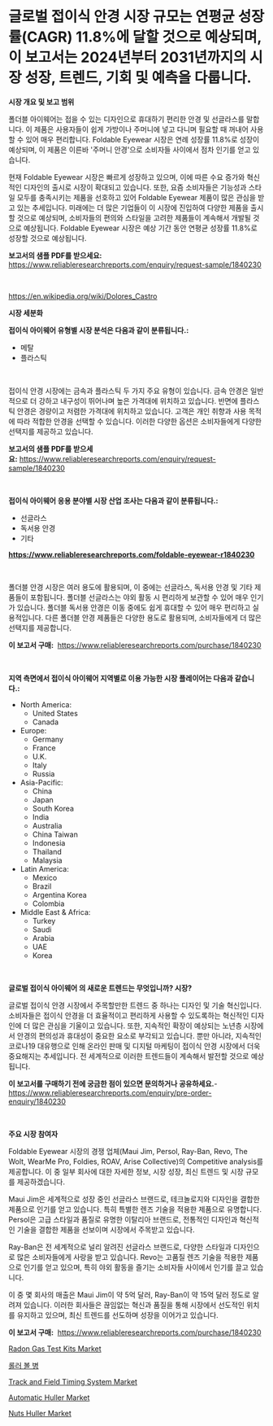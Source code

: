 <p><h1>글로벌 접이식 안경 시장 규모는 연평균 성장률(CAGR) 11.8%에 달할 것으로 예상되며, 이 보고서는 2024년부터 2031년까지의 시장 성장, 트렌드, 기회 및 예측을 다룹니다.</h1></p><p><strong>시장 개요 및 보고 범위</strong></p>
<p><p>폴더블 아이웨어는 접을 수 있는 디자인으로 휴대하기 편리한 안경 및 선글라스를 말합니다. 이 제품은 사용자들이 쉽게 가방이나 주머니에 넣고 다니며 필요할 때 꺼내어 사용할 수 있어 매우 편리합니다. Foldable Eyewear 시장은 연례 성장률 11.8%로 성장이 예상되며, 이 제품은 이른바 '주머니 안경'으로 소비자들 사이에서 점차 인기를 얻고 있습니다. </p><p>현재 Foldable Eyewear 시장은 빠르게 성장하고 있으며, 이에 따른 수요 증가와 혁신적인 디자인의 출시로 시장이 확대되고 있습니다. 또한, 요즘 소비자들은 기능성과 스타일 모두를 충족시키는 제품을 선호하고 있어 Foldable Eyewear 제품이 많은 관심을 받고 있는 추세입니다. 미래에는 더 많은 기업들이 이 시장에 진입하여 다양한 제품을 출시할 것으로 예상되며, 소비자들의 편의와 스타일을 고려한 제품들이 계속해서 개발될 것으로 예상됩니다. Foldable Eyewear 시장은 예상 기간 동안 연평균 성장률 11.8%로 성장할 것으로 예상됩니다.</p></p>
<p><strong>보고서의 샘플 PDF를 받으세요:</strong> <a href="https://www.reliableresearchreports.com/enquiry/request-sample/1840230">https://www.reliableresearchreports.com/enquiry/request-sample/1840230</a></p>
<p>&nbsp;</p>
<p><a href="https://en.wikipedia.org/wiki/Dolores_Castro">https://en.wikipedia.org/wiki/Dolores_Castro</a></p>
<p><strong>시장 세분화</strong></p>
<p><strong>접이식 아이웨어 유형별 시장 분석은 다음과 같이 분류됩니다.:</strong></p>
<p><ul><li>메탈</li><li>플라스틱</li></ul></p>
<p>&nbsp;</p>
<p><p>접이식 안경 시장에는 금속과 플라스틱 두 가지 주요 유형이 있습니다. 금속 안경은 일반적으로 더 강하고 내구성이 뛰어나며 높은 가격대에 위치하고 있습니다. 반면에 플라스틱 안경은 경량이고 저렴한 가격대에 위치하고 있습니다. 고객은 개인 취향과 사용 목적에 따라 적합한 안경을 선택할 수 있습니다. 이러한 다양한 옵션은 소비자들에게 다양한 선택지를 제공하고 있습니다.</p></p>
<p><strong>보고서의 샘플 PDF를 받으세요:</strong>&nbsp;<a href="https://www.reliableresearchreports.com/enquiry/request-sample/1840230">https://www.reliableresearchreports.com/enquiry/request-sample/1840230</a></p>
<p>&nbsp;</p>
<p><strong> 접이식 아이웨어 응용 분야별 시장 산업 조사는 다음과 같이 분류됩니다.:</strong></p>
<p><ul><li>선글라스</li><li>독서용 안경</li><li>기타</li></ul></p>
<p><strong><a href="https://www.reliableresearchreports.com/foldable-eyewear-r1840230">https://www.reliableresearchreports.com/foldable-eyewear-r1840230</a></strong></p>
<p>&nbsp;</p>
<p><p>폴더블 안경 시장은 여러 용도에 활용되며, 이 중에는 선글라스, 독서용 안경 및 기타 제품들이 포함됩니다. 폴더블 선글라스는 야외 활동 시 편리하게 보관할 수 있어 매우 인기가 있습니다. 폴더블 독서용 안경은 이동 중에도 쉽게 휴대할 수 있어 매우 편리하고 실용적입니다. 다른 폴더블 안경 제품들은 다양한 용도로 활용되며, 소비자들에게 더 많은 선택지를 제공합니다.</p></p>
<p><strong>이 보고서 구매:</strong>&nbsp; <a href="https://www.reliableresearchreports.com/purchase/1840230">https://www.reliableresearchreports.com/purchase/1840230</a></p>
<p>&nbsp;</p>
<p><strong>지역 측면에서 접이식 아이웨어 지역별로 이용 가능한 시장 플레이어는 다음과 같습니다.:</strong></p>
<p><ul>
    <li>
        North America:
        <ul>
            <li>United States</li>
            <li>Canada</li>
        </ul>
    </li>
    <li>
        Europe:
        <ul>
            <li>Germany</li>
            <li>France</li>
            <li>U.K.</li>
            <li>Italy</li>
            <li>Russia</li>
        </ul>
    </li>
    <li>
        Asia-Pacific:
        <ul>
            <li>China</li>
            <li>Japan</li>
            <li>South Korea</li>
            <li>India</li>
            <li>Australia</li>
            <li>China Taiwan</li>
            <li>Indonesia</li>
            <li>Thailand</li>
            <li>Malaysia</li>
        </ul>
    </li>
    <li>
        Latin America:
        <ul>
            <li>Mexico</li>
            <li>Brazil</li>
            <li>Argentina Korea</li>
            <li>Colombia</li>
        </ul>
    </li>
    <li>
        Middle East & Africa:
        <ul>
            <li>Turkey</li>
            <li>Saudi</li>
            <li>Arabia</li>
            <li>UAE</li>
            <li>Korea</li>
        </ul>
    </li>
    </ul></p>
<p>&nbsp;</p>
<p><strong>글로벌 접이식 아이웨어 의 새로운 트렌드는 무엇입니까? 시장?</strong></p>
<p><p>글로벌 접이식 안경 시장에서 주목할만한 트렌드 중 하나는 디자인 및 기술 혁신입니다. 소비자들은 접이식 안경을 더 효율적이고 편리하게 사용할 수 있도록하는 혁신적인 디자인에 더 많은 관심을 기울이고 있습니다. 또한, 지속적인 확장이 예상되는 노년층 시장에서 안경의 편의성과 휴대성이 중요한 요소로 부각되고 있습니다. 뿐만 아니라, 지속적인 코로나19 대유행으로 인해 온라인 판매 및 디지털 마케팅이 접이식 안경 시장에서 더욱 중요해지는 추세입니다. 전 세계적으로 이러한 트렌드들이 계속해서 발전할 것으로 예상됩니다.</p></p>
<p><strong>이 보고서를 구매하기 전에 궁금한 점이 있으면 문의하거나 공유하세요.</strong>- <a href="https://www.reliableresearchreports.com/enquiry/pre-order-enquiry/1840230">https://www.reliableresearchreports.com/enquiry/pre-order-enquiry/1840230</a></p>
<p>&nbsp;</p>
<p><strong>주요 시장 참여자</strong></p>
<p><p>Foldable Eyewear 시장의 경쟁 업체(Maui Jim, Persol, Ray-Ban, Revo, The Wolt, WearMe Pro, Foldies, ROAV, Arise Collective)의 Competitive analysis를 제공합니다. 이 중 일부 회사에 대한 자세한 정보, 시장 성장, 최신 트렌드 및 시장 규모를 제공하겠습니다.</p><p>Maui Jim은 세계적으로 성장 중인 선글라스 브랜드로, 테크놀로지와 디자인을 결합한 제품으로 인기를 얻고 있습니다. 특히 특별한 렌즈 기술을 적용한 제품으로 유명합니다. Persol은 고급 스타일과 품질로 유명한 이탈리아 브랜드로, 전통적인 디자인과 혁신적인 기술을 결합한 제품을 선보이며 시장에서 주목받고 있습니다.</p><p>Ray-Ban은 전 세계적으로 널리 알려진 선글라스 브랜드로, 다양한 스타일과 디자인으로 많은 소비자들에게 사랑을 받고 있습니다. Revo는 고품질 렌즈 기술을 적용한 제품으로 인기를 얻고 있으며, 특히 야외 활동을 즐기는 소비자들 사이에서 인기를 끌고 있습니다.</p><p>이 중 몇 회사의 매출은 Maui Jim이 약 5억 달러, Ray-Ban이 약 15억 달러 정도로 알려져 있습니다. 이러한 회사들은 끊임없는 혁신과 품질을 통해 시장에서 선도적인 위치를 유지하고 있으며, 최신 트렌드를 선도하며 성장을 이어가고 있습니다.</p></p>
<p><strong>이 보고서 구매:</strong>&nbsp;&nbsp;<a href="https://www.reliableresearchreports.com/purchase/1840230">https://www.reliableresearchreports.com/purchase/1840230</a></p>
<p><p><a href="https://github.com/gdfhhhj/Market-Research-Report-List-6/blob/main/radon-gas-test-kits-market.md">Radon Gas Test Kits Market</a></p><p><a href="https://github.com/sougarounis/Market-Research-Report-List-5/blob/main/930750468691.md">롤러 볼 병</a></p><p><a href="https://github.com/julyju69/Market-Research-Report-List-4/blob/main/track-and-field-timing-system-market.md">Track and Field Timing System Market</a></p><p><a href="https://issuu.com/reportprime-2/docs/automatic-huller-market-size-2030.pptx">Automatic Huller Market</a></p><p><a href="https://issuu.com/reportprime-2/docs/nuts-huller-market-size-2030.pptx">Nuts Huller Market</a></p></p>